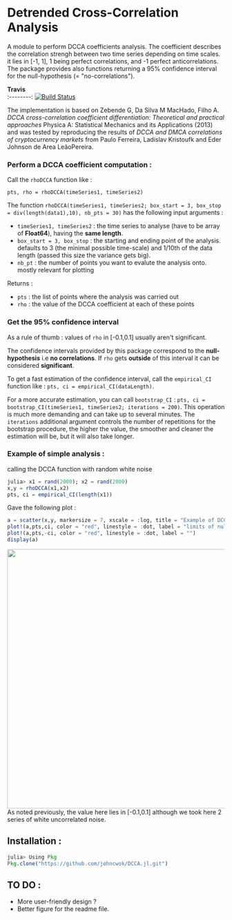 Detrended Cross-Correlation Analysis
=================================================

A module to perform DCCA coefficients analysis. The coefficient describes the correlation strengh between two time series depending on time scales. it lies in [-1, 1], 1 being perfect correlations, and -1 perfect anticorrelations.\
The package provides also functions returning a 95% confidence interval for the null-hypothesis (= "no-correlations"). 

 **Travis**     
:--------:
[![Build Status](https://travis-ci.com/johncwok/DCCA.jl.svg?branch=master)](https://travis-ci.com/johncwok/DCCA.jl)

The implementation is based on 
Zebende G, Da Silva M MacHado, Filho A. *DCCA cross-correlation coefficient differentiation: Theoretical and practical approaches* Physica A: Statistical Mechanics and its Applications
(2013)
and was tested by reproducing the results of _DCCA and DMCA correlations of cryptocurrency markets_ from
Paulo Ferreira,
Ladislav Kristoufk and Eder Johnson de Area LeãoPereira.

### Perform a DCCA coefficient computation :

Call the ```rhoDCCA``` function like :
```
pts, rho = rhoDCCA(timeSeries1, timeSeries2)
```

The function ```rhoDCCA(timeSeries1, timeSeries2; box_start = 3, box_stop = div(length(data1),10), nb_pts = 30)``` has the following input arguments :
* ```timeSeries1, timeSeries2``` : the time series to analyse (have to be array of **Float64**), having the **same length**.
* ```box_start = 3, box_stop``` : the starting and ending point of the analysis. defaults to 3 (the minimal possible time-scale) and 1/10th of the data length (passed this size the variance gets big).
* ```nb_pt``` : the number of points you want to evalute the analysis onto. mostly relevant for plotting

Returns :
* ```pts``` : the list of points where the analysis was carried out
* ```rho``` : the value of the DCCA coefficient at each of these points

### Get the 95% confidence interval
As a rule of thumb : values of ```rho``` in [-0.1,0.1] usually aren't significant.

The confidence intervals provided by this package correspond to the **null-hypothesis** i.e **no correlations**. If ```rho``` gets **outside** of this interval it can be considered **significant**.

To get a fast estimation of the confidence interval, call the ```empirical_CI``` function like : ```pts, ci = empirical_CI(dataLength)```. 

For a more accurate estimation, you can call ```bootstrap_CI``` : ```pts, ci = bootstrap_CI(timeSeries1, timeSeries2; iterations = 200)```. This operation is much more demanding and can take up to several minutes. The ```iterations``` additional argument controls the number of repetitions for the bootstrap procedure, the higher the value, the smoother and cleaner the estimation will be, but it will also take longer.

### Example of simple analysis :

calling the DCCA function with random white noise

```julia
julia> x1 = rand(2000); x2 = rand(2000)
x,y = rhoDCCA(x1,x2)
pts, ci = empirical_CI(length(x1))
```
Gave the following plot :

```julia
a = scatter(x,y, markersize = 7, xscale = :log, title = "Example of DCCA analysis : \n Correlations between two white noise time series", label = "rho coefficients", xlabel = "window sizes", ylabel = "Correlation strengh")
plot!(a,pts,ci, color = "red", linestyle = :dot, label = "limits of null-hypothesis")
plot!(a,pts,-ci, color = "red", linestyle = :dot, label = "")
display(a)
```
<img src="https://user-images.githubusercontent.com/34754896/71250144-34804000-231f-11ea-912b-d2bdbacfd22b.JPG" width="600">
As noted previously, the value here lies in [-0.1,0.1] although we took here 2 series of white uncorrelated noise.

## Installation :
 ```julia
julia> Using Pkg
 Pkg.clone("https://github.com/johncwok/DCCA.jl.git")
 ```
  


TO DO :
------------
- More user-friendly design ?
- Better figure for the readme file.
